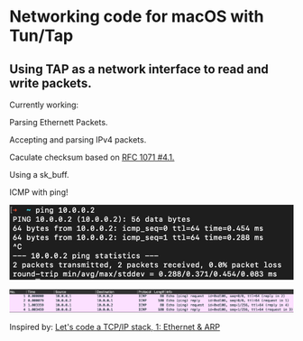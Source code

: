 # Networking code for macOS with Tun/Tap

## Using TAP as a network interface to read and write packets.

Currently working:

<p>Parsing Ethernett Packets.</p>
<p>Accepting and parsing IPv4 packets.</p>
<p>Caculate checksum based on <a href="https://datatracker.ietf.org/doc/html/rfc1071#section-4.1">RFC 1071 #4.1.</a></p>
<p>Using a sk_buff.</p>
<p>ICMP with ping!</p>

![alt text](https://github.com/joexbayer/Networking_c/blob/main/pictures/icmp_cli.png?raw=true)

![alt text](https://github.com/joexbayer/Networking_c/blob/main/pictures/icmp_wireshark.png?raw=true)


Inspired by: <a href="https://www.saminiir.com/lets-code-tcp-ip-stack-1-ethernet-arp/">Let's code a TCP/IP stack, 1: Ethernet & ARP</a>
